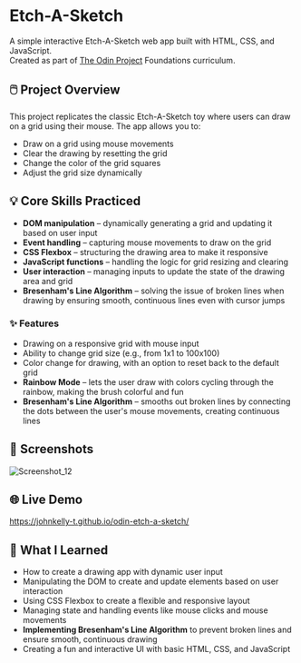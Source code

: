 # Etch-A-Sketch 

A simple interactive Etch-A-Sketch web app built with HTML, CSS, and JavaScript.  
Created as part of [The Odin Project](https://www.theodinproject.com/) Foundations curriculum.

## 🖱️ Project Overview

This project replicates the classic Etch-A-Sketch toy where users can draw on a grid using their mouse. The app allows you to:

- Draw on a grid using mouse movements
- Clear the drawing by resetting the grid
- Change the color of the grid squares
- Adjust the grid size dynamically

## 💡 Core Skills Practiced

- **DOM manipulation** – dynamically generating a grid and updating it based on user input  
- **Event handling** – capturing mouse movements to draw on the grid  
- **CSS Flexbox** – structuring the drawing area to make it responsive  
- **JavaScript functions** – handling the logic for grid resizing and clearing  
- **User interaction** – managing inputs to update the state of the drawing area and grid  
- **Bresenham's Line Algorithm** – solving the issue of broken lines when drawing by ensuring smooth, continuous lines even with cursor jumps  

### ✨ Features

- Drawing on a responsive grid with mouse input
- Ability to change grid size (e.g., from 1x1 to 100x100)
- Color change for drawing, with an option to reset back to the default grid
- **Rainbow Mode** – lets the user draw with colors cycling through the rainbow, making the brush colorful and fun
- **Bresenham's Line Algorithm** – smooths out broken lines by connecting the dots between the user's mouse movements, creating continuous lines

## 📸 Screenshots

![Screenshot_12](https://github.com/user-attachments/assets/948db4a2-0317-44be-aa39-c5a0fa126ec8)

## 🌐 Live Demo

https://johnkelly-t.github.io/odin-etch-a-sketch/

## 🧠 What I Learned

- How to create a drawing app with dynamic user input  
- Manipulating the DOM to create and update elements based on user interaction  
- Using CSS Flexbox to create a flexible and responsive layout  
- Managing state and handling events like mouse clicks and mouse movements  
- **Implementing Bresenham's Line Algorithm** to prevent broken lines and ensure smooth, continuous drawing  
- Creating a fun and interactive UI with basic HTML, CSS, and JavaScript
